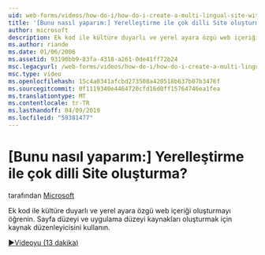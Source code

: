 ```yaml
---
uid: web-forms/videos/how-do-i/how-do-i-create-a-multi-lingual-site-with-localization
title: '[Bunu nasıl yaparım:] Yerelleştirme ile çok dilli Site oluşturma? | Microsoft Docs'
author: microsoft
description: Ek kod ile kültüre duyarlı ve yerel ayara özgü web içeriği oluşturmayı öğrenin. Sayfa düzeyi ve uygulama düzeyi oluşturmak için kaynak düzenleyicisini kullanın...
ms.author: riande
ms.date: 01/06/2006
ms.assetid: 93190bb9-83fa-4318-a261-0de41ff72b24
msc.legacyurl: /web-forms/videos/how-do-i/how-do-i-create-a-multi-lingual-site-with-localization
msc.type: video
ms.openlocfilehash: 15c4a0341afcbd273508a420518b637b07b3476f
ms.sourcegitcommit: 0f1119340e4464720cfd16d0ff15764746ea1fea
ms.translationtype: MT
ms.contentlocale: tr-TR
ms.lasthandoff: 04/09/2019
ms.locfileid: "59381477"
---
```

# <a name="how-do-i-create-a-multi-lingual-site-with-localization"></a>[Bunu nasıl yaparım:] Yerelleştirme ile çok dilli Site oluşturma?

tarafından [Microsoft](https://github.com/microsoft)

Ek kod ile kültüre duyarlı ve yerel ayara özgü web içeriği oluşturmayı öğrenin. Sayfa düzeyi ve uygulama düzeyi kaynakları oluşturmak için kaynak düzenleyicisini kullanın.

[&#9654;Videoyu (13 dakika)](https://channel9.msdn.com/Blogs/ASP-NET-Site-Videos/how-do-i-create-a-multi-lingual-site-with-localization)
